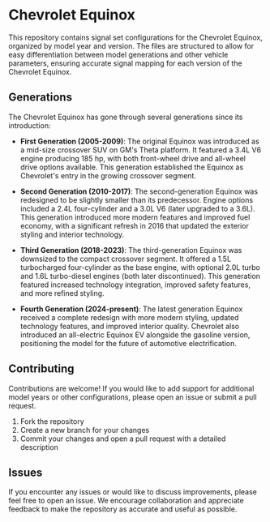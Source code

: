 # Chevrolet Equinox

This repository contains signal set configurations for the Chevrolet Equinox, organized by model year and version. The files are structured to allow for easy differentiation between model generations and other vehicle parameters, ensuring accurate signal mapping for each version of the Chevrolet Equinox.

## Generations

The Chevrolet Equinox has gone through several generations since its introduction:

- **First Generation (2005-2009)**: The original Equinox was introduced as a mid-size crossover SUV on GM's Theta platform. It featured a 3.4L V6 engine producing 185 hp, with both front-wheel drive and all-wheel drive options available. This generation established the Equinox as Chevrolet's entry in the growing crossover segment.

- **Second Generation (2010-2017)**: The second-generation Equinox was redesigned to be slightly smaller than its predecessor. Engine options included a 2.4L four-cylinder and a 3.0L V6 (later upgraded to a 3.6L). This generation introduced more modern features and improved fuel economy, with a significant refresh in 2016 that updated the exterior styling and interior technology.

- **Third Generation (2018-2023)**: The third-generation Equinox was downsized to the compact crossover segment. It offered a 1.5L turbocharged four-cylinder as the base engine, with optional 2.0L turbo and 1.6L turbo-diesel engines (both later discontinued). This generation featured increased technology integration, improved safety features, and more refined styling.

- **Fourth Generation (2024-present)**: The latest generation Equinox received a complete redesign with more modern styling, updated technology features, and improved interior quality. Chevrolet also introduced an all-electric Equinox EV alongside the gasoline version, positioning the model for the future of automotive electrification.

## Contributing

Contributions are welcome! If you would like to add support for additional model years or other configurations, please open an issue or submit a pull request.

1. Fork the repository
2. Create a new branch for your changes
3. Commit your changes and open a pull request with a detailed description

## Issues

If you encounter any issues or would like to discuss improvements, please feel free to open an issue. We encourage collaboration and appreciate feedback to make the repository as accurate and useful as possible.
